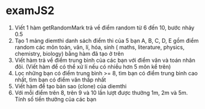 # examJS2
1.	Viết 1 hàm getRandomMark trả về điểm random từ 6 đến 10, bước nhảy 0.5
2.	Tạo 1 mảng diemthi danh sách điểm thi của 5 bạn A, B, C, D, E gồm điểm random các môn toán, văn, lí, hóa, sinh ( maths, literature, physics, chemistry, biology) bằng hàm đã tạo ở trên
3.	Viết hàm trả về điểm trung bình của các bạn với điểm văn và toán nhân đôi. (Viết hàm để có thể xử lí nếu có nhiều hơn 5 môn kể trên)
4.	Lọc những bạn có điểm trung bình >= 8, tìm bạn có điểm trung bình cao nhất, tìm bạn có điểm văn thấp nhất
5.	Viết hàm để tạo bản sao (clone) của diemthi
6.	Với mỗi điểm trên 8, trên 9 và 10 lần lượt được thưởng 1m, 2m và 5m. Tính số tiền thưởng của các bạn
